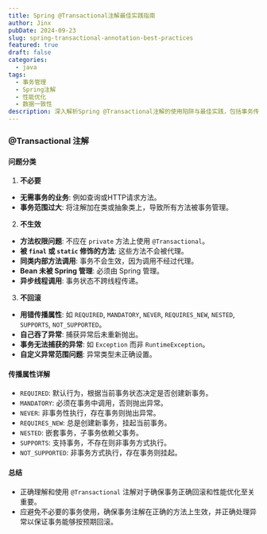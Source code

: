 ```yaml
---
title: Spring @Transactional注解最佳实践指南
author: Jinx
pubDate: 2024-09-23
slug: spring-transactional-annotation-best-practices
featured: true
draft: false
categories:
  - java
tags:
  - 事务管理
  - Spring注解
  - 性能优化
  - 数据一致性
description: 深入解析Spring @Transactional注解的使用陷阱与最佳实践，包括事务传播属性详解、常见失效场景分析、异常处理策略以及性能优化建议
---
```

### @Transactional 注解

#### 问题分类

1. **不必要**
  - **无需事务的业务**: 例如查询或HTTP请求方法。
  - **事务范围过大**: 将注解加在类或抽象类上，导致所有方法被事务管理。

2. **不生效**
  - **方法权限问题**: 不应在 `private` 方法上使用 `@Transactional`。
  - **被 `final` 或 `static` 修饰的方法**: 这些方法不会被代理。
  - **同类内部方法调用**: 事务不会生效，因为调用不经过代理。
  - **Bean 未被 Spring 管理**: 必须由 Spring 管理。
  - **异步线程调用**: 事务状态不跨线程传递。

3. **不回滚**
  - **用错传播属性**: 如 `REQUIRED`, `MANDATORY`, `NEVER`, `REQUIRES_NEW`, `NESTED`, `SUPPORTS`, `NOT_SUPPORTED`。
  - **自己吞了异常**: 捕获异常后未重新抛出。
  - **事务无法捕获的异常**: 如 `Exception` 而非 `RuntimeException`。
  - **自定义异常范围问题**: 异常类型未正确设置。

#### 传播属性详解

- `REQUIRED`: 默认行为，根据当前事务状态决定是否创建新事务。
- `MANDATORY`: 必须在事务中调用，否则抛出异常。
- `NEVER`: 非事务性执行，存在事务则抛出异常。
- `REQUIRES_NEW`: 总是创建新事务，挂起当前事务。
- `NESTED`: 嵌套事务，子事务依赖父事务。
- `SUPPORTS`: 支持事务，不存在则非事务方式执行。
- `NOT_SUPPORTED`: 非事务方式执行，存在事务则挂起。

#### 总结

- 正确理解和使用 `@Transactional` 注解对于确保事务正确回滚和性能优化至关重要。
- 应避免不必要的事务使用，确保事务注解在正确的方法上生效，并正确处理异常以保证事务能够按预期回滚。
